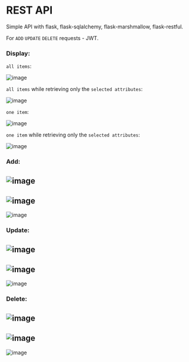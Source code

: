 # REST API

Simple API with flask, flask-sqlalchemy, flask-marshmallow, flask-restful.

For `ADD` `UPDATE` `DELETE` requests - JWT. 

### Display:

`all items`:

![image](https://github.com/vytautasmatukynas/REST-API-Python-Flask/assets/51360361/12b0bee5-7a33-4e63-a7c7-5ee38f8fea0f)

`all items` while retrieving only the `selected attributes`:

![image](https://github.com/vytautasmatukynas/REST-API-Python-Flask/assets/51360361/0835ab0f-4f44-42bf-b1ec-ed5bccf38de4)

`one item`:

![image](https://github.com/vytautasmatukynas/REST-API-Python-Flask/assets/51360361/ed158027-2ef7-40ab-b60d-03ea122cc555)

`one item` while retrieving only the `selected attributes`:

![image](https://github.com/vytautasmatukynas/REST-API-Python-Flask/assets/51360361/72625728-799f-4e4d-8627-17835cf19426)

### Add:

![image](https://github.com/vytautasmatukynas/REST-API-Python-Flask/assets/51360361/4d73680d-f692-47a9-b890-df450f3d947c)
-
![image](https://github.com/vytautasmatukynas/REST-API-Python-Flask/assets/51360361/e151fef9-e7a0-4b4b-9394-cb621ad1c5e1)
-
![image](https://github.com/vytautasmatukynas/REST-API-Python-Flask/assets/51360361/39bb4c49-0300-4c8e-af80-c7d5e740b377)

### Update:

![image](https://github.com/vytautasmatukynas/REST-API-Python-Flask/assets/51360361/c21def5d-5c7a-4a40-8767-76b906d85fe5)
-
![image](https://github.com/vytautasmatukynas/REST-API-Python-Flask/assets/51360361/625563bd-f563-4d1e-a462-230ee5447823)
-
![image](https://github.com/vytautasmatukynas/REST-API-Python-Flask/assets/51360361/b1075c14-3fac-4b9b-adac-662c22cc63a4)

### Delete:

![image](https://github.com/vytautasmatukynas/REST-API-Python-Flask/assets/51360361/b1c50d23-29f1-4711-8ae3-9abcc479ce01)
-
![image](https://github.com/vytautasmatukynas/REST-API-Python-Flask/assets/51360361/fe1ab5b8-254c-45b2-af9f-5f057676ceea)
-
![image](https://github.com/vytautasmatukynas/REST-API-Python-Flask/assets/51360361/ea3527b3-b3c7-4523-b330-1771c3719d63)
